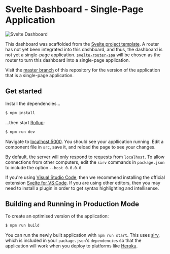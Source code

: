 # Svelte Dashboard - Single-Page Application

![Svelte Dashboard](https://www.dl.dropboxusercontent.com/s/tvy4orv62n6kswb/Screen%20Shot%202021-01-22%20at%209.57.18%20PM.png)

This dashboard was scaffolded from the [Svelte project template](https://github.com/sveltejs/template). A router has not yet been integrated into this dashboard, and thus, the dashboard is not yet a single-page application. [`svelte-router-spa`](https://github.com/jorgegorka/svelte-router) will be chosen as the router to turn this dashboard into a single-page application.

Visit the [master branch](https://github.com/newline-sandbox/svelte-dashboard-spa) of this repository for the version of the application that is a single-page application.

## Get started

Install the dependencies...

```bash
$ npm install
```

...then start [Rollup](https://rollupjs.org):

```bash
$ npm run dev
```

Navigate to [localhost:5000](http://localhost:5000). You should see your appllication running. Edit a component file in `src`, save it, and reload the page to see your changes.

By default, the server will only respond to requests from `localhost`. To allow connections from other computers, edit the `sirv` commands in `package.json` to include the option `--host 0.0.0.0`.

If you're using [Visual Studio Code](https://code.visualstudio.com/), then we recommend installing the official extension [Svelte for VS Code](https://marketplace.visualstudio.com/items?itemName=svelte.svelte-vscode). If you are using other editors, then you may need to install a plugin in order to get syntax highlighting and intellisense.

## Building and Running in Production Mode

To create an optimised version of the application:

```bash
$ npm run build
```

You can run the newly built application with `npm run start`. This uses [sirv](https://github.com/lukeed/sirv), which is included in your `package.json`'s `dependencies` so that the application will work when you deploy to platforms like [Heroku](https://heroku.com).
